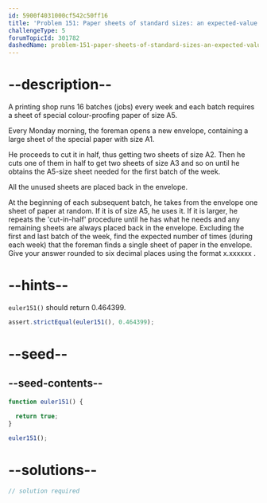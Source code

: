 ```yaml
---
id: 5900f4031000cf542c50ff16
title: 'Problem 151: Paper sheets of standard sizes: an expected-value problem'
challengeType: 5
forumTopicId: 301782
dashedName: problem-151-paper-sheets-of-standard-sizes-an-expected-value-problem
---
```


# --description--

A printing shop runs 16 batches (jobs) every week and each batch requires a sheet of special colour-proofing paper of size A5.

Every Monday morning, the foreman opens a new envelope, containing a large sheet of the special paper with size A1.

He proceeds to cut it in half, thus getting two sheets of size A2. Then he cuts one of them in half to get two sheets of size A3 and so on until he obtains the A5-size sheet needed for the first batch of the week.

All the unused sheets are placed back in the envelope.

At the beginning of each subsequent batch, he takes from the envelope one sheet of paper at random. If it is of size A5, he uses it. If it is larger, he repeats the 'cut-in-half' procedure until he has what he needs and any remaining sheets are always placed back in the envelope. Excluding the first and last batch of the week, find the expected number of times (during each week) that the foreman finds a single sheet of paper in the envelope. Give your answer rounded to six decimal places using the format x.xxxxxx .

# --hints--

`euler151()` should return 0.464399.

```js
assert.strictEqual(euler151(), 0.464399);
```

# --seed--

## --seed-contents--

```js
function euler151() {

  return true;
}

euler151();
```

# --solutions--

```js
// solution required
```
